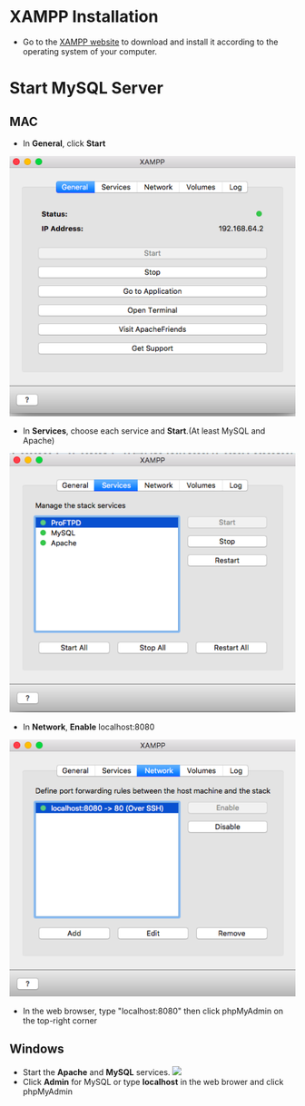 # XAMPP Installation
+ Go to the [XAMPP website](https://www.apachefriends.org/index.html) to download and install it according to the operating system of your computer.

# Start MySQL Server
## MAC
+ In **General**, click **Start**

![](../Resources/xampp1.png)

+ In **Services**, choose each service and **Start**.(At least MySQL and Apache)

![](../Resources/xampp2.png)

+ In **Network**, **Enable** localhost:8080

![](../Resources/xampp3.png)

+ In the web browser, type "localhost:8080" then click phpMyAdmin on the top-right corner



## Windows
+ Start the **Apache** and **MySQL** services.
![](https://a.fsdn.com/con/app/proj/xampp/screenshots/Screen%20Shot%202016-02-19%20at%2016.png/max/max/1)
+ Click **Admin** for MySQL or type **localhost** in the web brower and click phpMyAdmin
